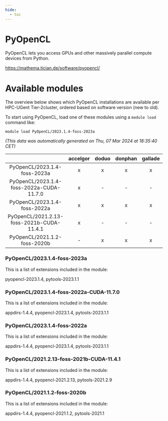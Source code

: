 ```yaml
---
hide:
  - toc
---
```


PyOpenCL
========


PyOpenCL lets you access GPUs and other massively parallel compute devices from Python.

https://mathema.tician.de/software/pyopencl/
# Available modules


The overview below shows which PyOpenCL installations are available per HPC-UGent Tier-2cluster, ordered based on software version (new to old).

To start using PyOpenCL, load one of these modules using a `module load` command like:

```shell
module load PyOpenCL/2023.1.4-foss-2023a
```

*(This data was automatically generated on Thu, 07 Mar 2024 at 18:35:40 CET)*  

| |accelgor|doduo|donphan|gallade|joltik|skitty|
| :---: | :---: | :---: | :---: | :---: | :---: | :---: |
|PyOpenCL/2023.1.4-foss-2023a|x|x|x|x|x|x|
|PyOpenCL/2023.1.4-foss-2022a-CUDA-11.7.0|x|-|-|-|x|-|
|PyOpenCL/2023.1.4-foss-2022a|x|x|x|x|x|x|
|PyOpenCL/2021.2.13-foss-2021b-CUDA-11.4.1|x|-|-|-|x|-|
|PyOpenCL/2021.1.2-foss-2020b|-|x|x|x|x|x|


### PyOpenCL/2023.1.4-foss-2023a

This is a list of extensions included in the module:

pyopencl-2023.1.4, pytools-2023.1.1

### PyOpenCL/2023.1.4-foss-2022a-CUDA-11.7.0

This is a list of extensions included in the module:

appdirs-1.4.4, pyopencl-2023.1.4, pytools-2023.1.1

### PyOpenCL/2023.1.4-foss-2022a

This is a list of extensions included in the module:

appdirs-1.4.4, pyopencl-2023.1.4, pytools-2023.1.1

### PyOpenCL/2021.2.13-foss-2021b-CUDA-11.4.1

This is a list of extensions included in the module:

appdirs-1.4.4, pyopencl-2021.2.13, pytools-2021.2.9

### PyOpenCL/2021.1.2-foss-2020b

This is a list of extensions included in the module:

appdirs-1.4.4, pyopencl-2021.1.2, pytools-2021.1